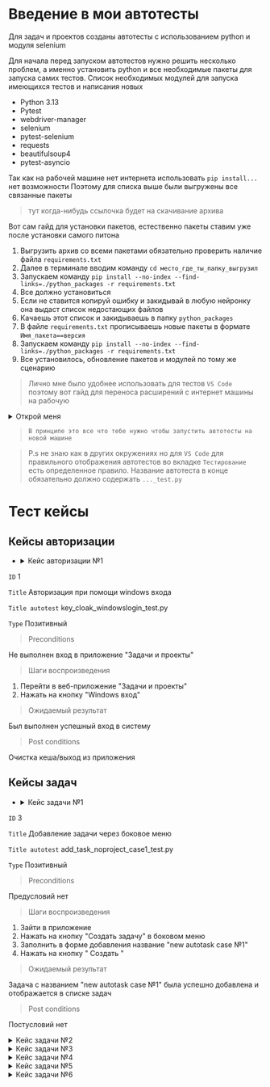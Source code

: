 # Введение в мои автотесты

Для задач и проектов созданы автотесты с использованием python и модуля selenium

Для начала перед запуском автотестов нужно решить несколько проблем, а именно установить python и все необходимые пакеты для запуска самих тестов.
    Список необходимых модулей для запуска имеющихся тестов и написания новых
- Python 3.13
- Pytest
- webdriver-manager
- selenium
- pytest-selenium
- requests
- beautifulsoup4
- pytest-asyncio

Так как на рабочей машине нет интернета использовать `pip install...` нет возможности
Поэтому для списка выше были выгружены все связанные пакеты 
> тут когда-нибудь ссылочка будет на скачивание архива

Вот сам гайд для установки пакетов, естественно пакеты ставим уже после установки самого питона 

1. Выгрузить архив со всеми пакетами обязательно проверить наличие файла `requirements.txt`
2. Далее в терминале вводим команду `cd место_где_ты_папку_выгрузил`
3. Запускаем команду `pip install --no-index --find-links=./python_packages -r requirements.txt`
4. Все должно установиться
5. Если не ставится копируй ошибку и закидывай в любую нейронку она выдаст список недостающих файлов 
6. Качаешь этот список и закидываешь в папку `python_packages`
7. В файле `requirements.txt` прописываешь новые пакеты в формате `Имя_пакета==версия`
8. Запускаем команду `pip install --no-index --find-links=./python_packages -r requirements.txt`
9. Все установилось, обновление пакетов и модулей по тому же сценарию

> Лично мне было удобнее использовать для тестов `VS Code` поэтому вот гайд для переноса расширений с интернет машины на рабочую

<details><summary>Открой меня</summary>

1. На интернет машине ставим нужные плагины из магазина 

2. Заходим по пути `С:\Users\user\.vscode\extentions`

3. Копируем все папочки с расширениями и переносим их туда же но уже на рабочей
</details>

> `В принципе это все что тебе нужно чтобы запустить автотесты на новой машине`

> P.s не знаю как в других окружениях но для `VS Code` для правильного отображения автотестов во вкладке `Тестирование` есть определенное правило. Название автотеста в конце обязательно должно содержать `..._test.py`  

<!-- ![image](https://github.com/user-attachments/assets/4ff1f9a4-0564-4c5a-b021-708845ec63aa) -->



# Тест кейсы
## Кейсы авторизации

- <details><summary>Кейс авторизации №1</summary>

`ID` 1

`Title` Авторизация при помощи windows входа

`Title autotest` key_cloak_windowslogin_test.py

`Type` Позитивный

>Preconditions 

Не выполнен вход в приложение "Задачи и проекты"

> Шаги воспроизведения

1. Перейти в веб-приложение "Задачи и проекты"
2. Нажать на кнопку "Windows вход"

> Ожидаемый результат

Был выполнен успешный вход в систему

>Post conditions

Очистка кеша/выход из приложения


</details>

## Кейсы задач


- <details><summary>Кейс задачи №1</summary>

`ID` 3

`Title` Добавление задачи через боковое меню

`Title autotest` add_task_noproject_case1_test.py

`Type` Позитивный

> Preconditions

Предусловий нет

> Шаги воспроизведения

1. Зайти в приложение
2. Нажать на кнопку "Создать задачу" в боковом меню
3. Заполнить в форме добавления название "new autotask case №1"
4. Нажать на кнопку " Создать "

> Ожидаемый результат

Задача с названием "new autotask case №1" была успешно добавлена и отображается в списке задач

> Post conditions

Постусловий нет

</details>

<details><summary>Кейс задачи №2</summary>

`ID` 4

`Title` Проверка ограничения длины названия задачи

`Title autotest` add_task_501_case№2_test.py

`Type` Негативный

> Preconditions

Предусловий нет

> Шаги воспроизведения

1. Зайти в приложение
2. Нажать на кнопку "Создать задачу" в боковом меню
3. Заполнить в форме добавления название длина которого будет больше 500 символов
4. Проверить отображение ошибки "Максимальная длина наименования - 500 символов" в форме 
5. Нажать на кнопку " Создать
6. Проверить отсутствие задачи в списке задач


> Ожидаемый результат

Задача с названием длина которого больше 500  не может быть добавлена

> Post conditions

Постусловий нет

</details>

<details><summary>Кейс задачи №3</summary>

`ID` 5

`Title` Проверка создания задачи с максимально допустимой длиной названия

`Title autotest` add_task_500_case№3_test.py

`Type` Позитивный

> Preconditions

Предусловий нет

> Шаги воспроизведения

1. Зайти в приложение
2. Нажать на кнопку "Создать задачу" в боковом меню
3. Заполнить в форме добавления название длина которого будет ровно 500 символов
5. Нажать на кнопку " Создать
6. Проверить наличие задачи в списке задач


> Ожидаемый результат

Задача с названием длина которого равна 500 символам была создана

> Post conditions

Постусловий нет

</details>

<details><summary>Кейс задачи №4</summary>



`ID` 6

`Title` Удаление задачи через карточку задачи

`Title autotest` task_noproject_case№1_delete_test.py

`Type` Позитивный

> Preconditions

Запуск и успешное выполнение [автотеста "Добавление задачи через боковое меню" ](#)

> Шаги воспроизведения

1. Зайти в приложение на страницу со списком задач
2. Найти задачу "new autotask case №1" и открыть ее карточку
3. В карточке нажать кнопку "Удалить"
3. Подтвердить удаление задачи
4. Вернуться на страницу со списком задач и проверить отсутствие задачи "new autotask case №1"


> Ожидаемый результат

Задача "new autotask case №1" удаляется и не отображается в списке задач

> Post conditions

Постусловий нет



</details>

<details><summary>Кейс задачи №5</summary>

`ID` 7

`Title` Удаление задачи через контекстное меню

`Title autotest` task_noproject_case№2_delete_test.py

`Type` Позитивный

> Preconditions

Запуск и успешное выполнение [автотеста "Проверка создания задачи с максимально допустимой длиной названия"](#)

> Шаги воспроизведения

1. Зайти в приложение на страницу со списком задач
2. Найти задачу "taskcase№2taskcase№2..." и вызвать контекстное меню
3. В меню нажать кнопку "Удалить"
3. Подтвердить удаление задачи
4. Проверить отсутствие задачи "taskcase№2taskcase№2..."


> Ожидаемый результат

Задача "taskcase№2taskcase№2..." удаляется и не отображается в списке задач

> Post conditions

Постусловий нет

</details>

<details><summary>Кейс задачи №6</summary>

`ID` 8

`Title` Добавление задачи в проект

`Title autotest` add_task_toproject_case№4_test.py

`Type` Позитивный

> Preconditions

Наличие проекта Autotest project на аккаунте проверяющего

> Шаги воспроизведения

1. 1. Зайти в приложение
2. Нажать на кнопку "Создать задачу" в боковом меню
3. Заполнить в форме добавления название "task to project"
4. Добавить задачу в проект "Autotest project" 
5. Нажать на кнопку " Создать "
6. Зайти в проекте "Autotest project"
7. Проверить наличие задачи "task to project" в проекте


> Ожидаемый результат

Задача "task to project" находится в проекте "Autotest project"

> Post conditions

Удалить задачу/переименовать 

</details>